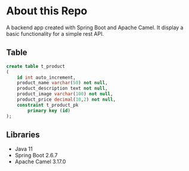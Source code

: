 # About this Repo
A backend app created with Spring Boot and Apache Camel. It display a basic functionality for a simple rest API.

## Table
```sql
create table t_product
(
	id int auto_increment,
	product_name varchar(50) not null,
	product_description text not null,
	product_image varchar(100) not null,
	product_price decimal(10,2) not null,
	constraint t_product_pk
		primary key (id)
);


```

## Libraries
- Java 11
- Spring Boot 2.6.7
- Apache Camel 3.17.0